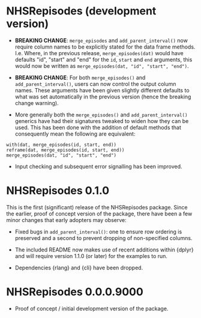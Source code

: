# NHSRepisodes (development version)

- **BREAKING CHANGE**: `merge_episodes` and `add_parent_interval()` now require
  column names to be explicitly stated for the data frame methods. I.e. Where,
  in the previous release, `merge_episodes(dat)` would have defaults "id",
  "start" and "end" for the `id`, `start` and `end` arguments, this would now be
  written as `merge_episodes(dat, "id", "start", "end")`.
  
- **BREAKING CHANGE**: For both `merge_episodes()` and `add_parent_interval()`,
  users can now control the output column names. These arguments have been given
  slightly different defaults to what was set automatically in the previous
  version (hence the breaking change warning).

- More generally both the `merge_episodes()` and `add_parent_interval()`
  generics have had their signatures tweaked to widen how they can be used. This
  has been done with the addition of default methods that consequently mean the
  following are equivalent:

```
with(dat, merge_episodes(id, start, end))
reframe(dat, merge_episodes(id, start, end))
merge_episodes(dat, "id", "start", "end")
```

- Input checking and subsequent error signalling has been improved.

# NHSRepisodes 0.1.0

This is the first (significant) release of the NHSRepisodes package. Since the
earlier, proof of concept version of the package, there have been a few minor
changes that early adopters may observe:

- Fixed bugs in `add_parent_interval()`: one to ensure row ordering is preserved
  and a second to prevent dropping of non-specified columns.
  
- The included README now makes use of recent additions within {dplyr} and will
  require version 1.1.0 (or later) for the examples to run.
  
- Dependencies {rlang} and {cli} have been dropped.

# NHSRepisodes 0.0.0.9000

- Proof of concept / initial development version of the package.
